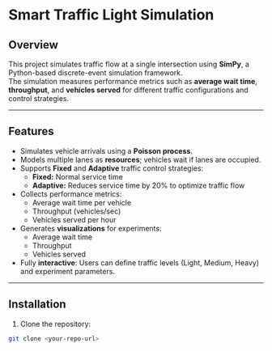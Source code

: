 # Smart Traffic Light Simulation

## Overview
This project simulates traffic flow at a single intersection using **SimPy**, a Python-based discrete-event simulation framework.  
The simulation measures performance metrics such as **average wait time**, **throughput**, and **vehicles served** for different traffic configurations and control strategies.

---

## Features
- Simulates vehicle arrivals using a **Poisson process**.
- Models multiple lanes as **resources**; vehicles wait if lanes are occupied.
- Supports **Fixed** and **Adaptive** traffic control strategies:
  - **Fixed:** Normal service time
  - **Adaptive:** Reduces service time by 20% to optimize traffic flow
- Collects performance metrics:
  - Average wait time per vehicle
  - Throughput (vehicles/sec)
  - Vehicles served per hour
- Generates **visualizations** for experiments:
  - Average wait time
  - Throughput
  - Vehicles served
- Fully **interactive**: Users can define traffic levels (Light, Medium, Heavy) and experiment parameters.

---

## Installation
1. Clone the repository:
```bash
git clone <your-repo-url>
